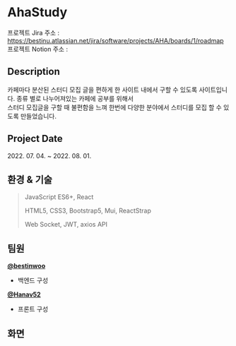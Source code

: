 # AhaStudy
프로젝트 Jira 주소 : https://bestinu.atlassian.net/jira/software/projects/AHA/boards/1/roadmap<br/>
프로젝트 Notion 주소 : 

  <h2>Description</h2>
  카페마다 분산된 스터디 모집 글을 편하게 한 사이트 내에서 구할 수 있도록 사이트입니다.
  종류 별로 나누어져있는 카페에 공부를 위해서 <br/>스터디 모집글을 구할 때 불편함을 느껴 한번에 다양한 분야에서 스터디를 모집 할 수 있도록 만들었습니다.
  
  <br/>
  <h2>Project Date</h2>
  2022. 07. 04. ~ 2022. 08. 01.<br>
  
  <h2>환경 & 기술</h2>

> JavaScript ES6+, React
> 
> HTML5, CSS3, Bootstrap5, Mui, ReactStrap
>
> Web Socket, JWT, axios API
  
## 팀원
<div>
      <a href="https://www.github.com/bestinwoo">
        <b>@bestinwoo</b>
      </a>
      <ul>
        <li>백엔드 구성</li>
      </ul>
      <a href="https://www.github.com/Hanav52">
        <b>@Hanav52</b>
      </a>
      <ul>
        <li>프론트 구성</li>
      </ul>
</div>

## 화면
